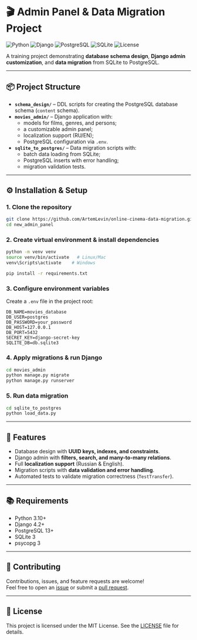 # 🎬 Admin Panel & Data Migration Project

![Python](https://img.shields.io/badge/Python-3.10+-blue?logo=python&logoColor=white)
![Django](https://img.shields.io/badge/Django-4.2-green?logo=django&logoColor=white)
![PostgreSQL](https://img.shields.io/badge/PostgreSQL-13+-blue?logo=postgresql&logoColor=white)
![SQLite](https://img.shields.io/badge/SQLite-3-lightgrey?logo=sqlite&logoColor=white)
![License](https://img.shields.io/badge/license-MIT-yellow)

A training project demonstrating **database schema design**, **Django admin customization**, and **data migration** from SQLite to PostgreSQL.

---

## 📦 Project Structure

- **`schema_design/`** – DDL scripts for creating the PostgreSQL database schema (`content` schema).  
- **`movies_admin/`** – Django application with:  
  - models for films, genres, and persons;  
  - a customizable admin panel;  
  - localization support (RU/EN);  
  - PostgreSQL configuration via `.env`.  
- **`sqlite_to_postgres/`** – Data migration scripts with:  
  - batch data loading from SQLite;  
  - PostgreSQL inserts with error handling;  
  - migration validation tests.  

---

## ⚙️ Installation & Setup

### 1. Clone the repository
```bash
git clone https://github.com/ArtemLevin/online-cinema-data-migration.git
cd new_admin_panel
```

### 2. Create virtual environment & install dependencies
```bash
python -m venv venv
source venv/bin/activate   # Linux/Mac
venv\Scripts\activate    # Windows

pip install -r requirements.txt
```

### 3. Configure environment variables
Create a `.env` file in the project root:

```env
DB_NAME=movies_database
DB_USER=postgres
DB_PASSWORD=your_password
DB_HOST=127.0.0.1
DB_PORT=5432
SECRET_KEY=django-secret-key
SQLITE_DB=db.sqlite3
```

### 4. Apply migrations & run Django
```bash
cd movies_admin
python manage.py migrate
python manage.py runserver
```

### 5. Run data migration
```bash
cd sqlite_to_postgres
python load_data.py
```

---

## 🚀 Features

- Database design with **UUID keys, indexes, and constraints**.  
- Django admin with **filters, search, and many-to-many relations**.  
- Full **localization support** (Russian & English).  
- Migration scripts with **data validation and error handling**.  
- Automated tests to validate migration correctness (`TestTransfer`).  

---

## 📚 Requirements

- Python 3.10+  
- Django 4.2+  
- PostgreSQL 13+  
- SQLite 3  
- psycopg 3  

---

## 🤝 Contributing

Contributions, issues, and feature requests are welcome!  
Feel free to open an [issue](../../issues) or submit a [pull request](../../pulls).

---

## 📄 License

This project is licensed under the MIT License. See the [LICENSE](LICENSE) file for details.
